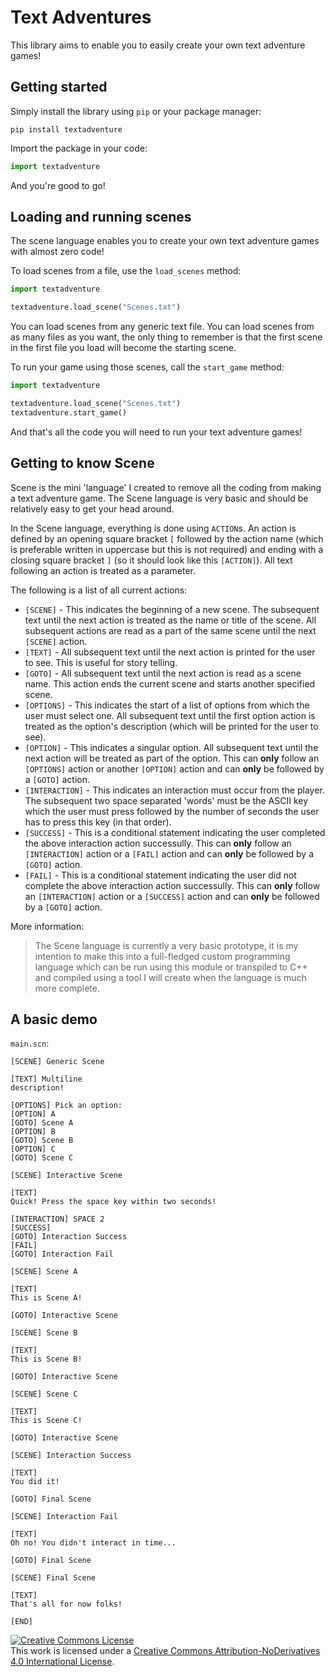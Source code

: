 # Text Adventures

This library aims to enable you to easily create your own text adventure games!

## Getting started
Simply install the library using `pip` or your package manager:
```shell
pip install textadventure
```

Import the package in your code:
```python
import textadventure
```

And you're good to go!

## Loading and running scenes
The scene language enables you to create your own text adventure games with almost zero code!

To load scenes from a file, use the `load_scenes` method:
```python
import textadventure

textadventure.load_scene("Scenes.txt")
```
You can load scenes from any generic text file.
You can load scenes from as many files as you want, the only thing to remember is that the first scene in the first file you load will become the starting scene.

To run your game using those scenes, call the `start_game` method:
```python
import textadventure

textadventure.load_scene("Scenes.txt")
textadventure.start_game()
```

And that's all the code you will need to run your text adventure games!

## Getting to know Scene
Scene is the mini 'language' I created to remove all the coding from making a text adventure game.
The Scene language is very basic and should be relatively easy to get your head around.

In the Scene language, everything is done using `ACTION`s.
An action is defined by an opening square bracket `[` followed by the action name (which is preferable written in uppercase but this is not required) and ending with a closing square bracket `]` (so it should look like this `[ACTION]`).
All text following an action is treated as a parameter.

The following is a list of all current actions:
- `[SCENE]` - This indicates the beginning of a new scene. The subsequent text until the next action is treated as the name or title of the scene. All subsequent actions are read as a part of the same scene until the next `[SCENE]` action.
- `[TEXT]` - All subsequent text until the next action is printed for the user to see. This is useful for story telling.
- `[GOTO]` - All subsequent text until the next action is read as a scene name. This action ends the current scene and starts another specified scene.
- `[OPTIONS]` - This indicates the start of a list of options from which the user must select one. All subsequent text until the first option action is treated as the option's description (which will be printed for the user to see).
- `[OPTION]` - This indicates a singular option. All subsequent text until the next action will be treated as part of the option. This can **only** follow an `[OPTIONS]` action or another `[OPTION]` action and can **only** be followed by a `[GOTO]` action.
- `[INTERACTION]` - This indicates an interaction must occur from the player. The subsequent two space separated 'words' must be the ASCII key which the user must press followed by the number of seconds the user has to press this key (in that order).
- `[SUCCESS]` - This is a conditional statement indicating the user completed the above interaction action successully. This can **only** follow an `[INTERACTION]` action or a `[FAIL]` action and can **only** be followed by a `[GOTO]` action.
- `[FAIL]` - This is a conditional statement indicating the user did not complete the above interaction action successully. This can **only** follow an `[INTERACTION]` action or a `[SUCCESS]` action and can **only** be followed by a `[GOTO]` action.

More information:
> The Scene language is currently a very basic prototype, it is my intention to make this into a full-fledged custom programming language which can be run using this module or transpiled to C++ and compiled using a tool I will create when the language is much more complete.

## A basic demo
`main.scn`:
```
[SCENE] Generic Scene

[TEXT] Multiline
description!

[OPTIONS] Pick an option:
[OPTION] A
[GOTO] Scene A
[OPTION] B
[GOTO] Scene B
[OPTION] C
[GOTO] Scene C

[SCENE] Interactive Scene

[TEXT]
Quick! Press the space key within two seconds!

[INTERACTION] SPACE 2
[SUCCESS]
[GOTO] Interaction Success
[FAIL]
[GOTO] Interaction Fail

[SCENE] Scene A

[TEXT]
This is Scene A!

[GOTO] Interactive Scene

[SCENE] Scene B

[TEXT]
This is Scene B!

[GOTO] Interactive Scene

[SCENE] Scene C

[TEXT]
This is Scene C!

[GOTO] Interactive Scene

[SCENE] Interaction Success

[TEXT]
You did it!

[GOTO] Final Scene

[SCENE] Interaction Fail

[TEXT]
Oh no! You didn't interact in time...

[GOTO] Final Scene

[SCENE] Final Scene

[TEXT]
That's all for now folks!

[END]
```
<a rel="license" href="http://creativecommons.org/licenses/by-sa/4.0/"><img alt="Creative Commons License" style="border-width:0" src="https://i.creativecommons.org/l/by-sa/4.0/88x31.png" /></a><br />This work is licensed under a <a rel="license" href="http://creativecommons.org/licenses/by-sa/4.0/">Creative Commons Attribution-NoDerivatives 4.0 International License</a>.

